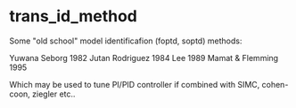 # trans_id_method

Some "old school" model identificafion (foptd, soptd) methods:

Yuwana Seborg 1982
Jutan Rodriguez 1984
Lee 1989
Mamat & Flemming 1995

Which may be used to tune PI/PID controller if combined with SIMC, cohen-coon, ziegler etc..
